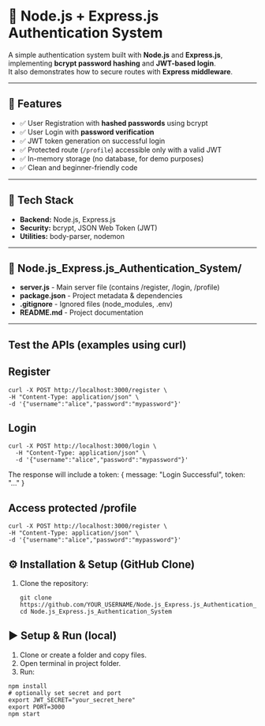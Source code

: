 # 🔐 Node.js + Express.js Authentication System

A simple authentication system built with **Node.js** and **Express.js**, implementing **bcrypt password hashing** and **JWT-based login**.  
It also demonstrates how to secure routes with **Express middleware**.

---

## 📌 Features
- ✅ User Registration with **hashed passwords** using bcrypt  
- ✅ User Login with **password verification**  
- ✅ JWT token generation on successful login  
- ✅ Protected route (`/profile`) accessible only with a valid JWT  
- ✅ In-memory storage (no database, for demo purposes)  
- ✅ Clean and beginner-friendly code  

---

## 🚀 Tech Stack
- **Backend:** Node.js, Express.js  
- **Security:** bcrypt, JSON Web Token (JWT)  
- **Utilities:** body-parser, nodemon  

---
## 📂 Node.js_Express.js_Authentication_System/
- **server.js** - Main server file (contains /register, /login, /profile)
- **package.json** - Project metadata & dependencies
- **.gitignore** - Ignored files (node_modules, .env)
- **README.md** - Project documentation

---

## Test the APIs (examples using curl)

## Register
```
curl -X POST http://localhost:3000/register \
-H "Content-Type: application/json" \
-d '{"username":"alice","password":"mypassword"}'
```
## Login
```
curl -X POST http://localhost:3000/login \
  -H "Content-Type: application/json" \
  -d '{"username":"alice","password":"mypassword"}'
  ```
The response will include a token: { message: "Login Successful", token: "..." }

## Access protected /profile
```
curl -X POST http://localhost:3000/register \
-H "Content-Type: application/json" \
-d '{"username":"alice","password":"mypassword"}'
```

## ⚙️ Installation & Setup (GitHub Clone)

1. Clone the repository:
   ```
   git clone https://github.com/YOUR_USERNAME/Node.js_Express.js_Authentication_System.git
   cd Node.js_Express.js_Authentication_System
   ```

## ▶️ Setup & Run (local)
1. Clone or create a folder and copy files.
2. Open terminal in project folder.
3. Run:
```
npm install
# optionally set secret and port
export JWT_SECRET="your_secret_here"
export PORT=3000
npm start
```
